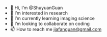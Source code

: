 - 👋 Hi, I’m @ShuyuanGuan
- 👀 I’m interested in research
- 🌱 I’m currently learning imaging science
- 💞️ I’m looking to collaborate on coding
- 📫 How to reach me jiafanguan@gmail.com

<!---
ShuyuanGuan/ShuyuanGuan is a ✨ special ✨ repository because its `README.md` (this file) appears on your GitHub profile.
You can click the Preview link to take a look at your changes.
--->
